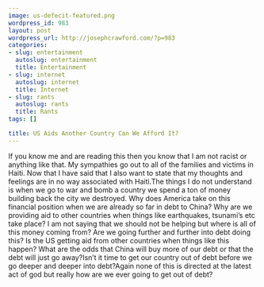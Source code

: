 ```yaml
--- 
image: us-defecit-featured.png
wordpress_id: 983
layout: post
wordpress_url: http://josephcrawford.com/?p=983
categories: 
- slug: entertainment
  autoslug: entertainment
  title: Entertainment
- slug: internet
  autoslug: internet
  title: Internet
- slug: rants
  autoslug: rants
  title: Rants
tags: []

title: US Aids Another Country Can We Afford It?
---
```

If you know me and are reading this then you know that I am not racist or anything like that. My sympathies go out to all of the families and victims in Haiti. Now that I have said that I also want to state that my thoughts and feelings are in no way associated with Haiti.The things I do not understand is when we go to war and bomb a country we spend a ton of money building back the city we destroyed. Why does America take on this financial position when we are already so far in debt to China? Why are we providing aid to other countries when things like earthquakes, tsunami’s etc take place? I am not saying that we should not be helping but where is all of this money coming from? Are we going further and further into debt doing this? Is the US getting aid from other countries when things like this happen? What are the odds that China will buy more of our debt or that the debt will just go away?Isn’t it time to get our country out of debt before we go deeper and deeper into debt?Again none of this is directed at the latest act of god but really how are we ever going to get out of debt?
